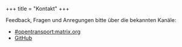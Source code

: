 +++
title = "Kontakt"
+++

Feedback, Fragen und Anregungen bitte über die bekannten Kanäle:

* [#opentransport:matrix.org](https://matrix.to/#/#opentransport:matrix.org)
* [GitHub](https://github.com/MichaelKutzner/otcc)
